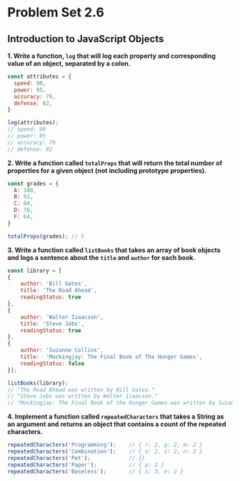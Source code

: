 # Problem Set 2.6
## Introduction to JavaScript Objects

**1. Write a function, `log` that will log each property and corresponding value of an object, separated by a colon.**

  ```javascript
  const attributes = {
    speed: 90,
    power: 95,
    accuracy: 79,
    defense: 82,
  }

  log(attributes);
  // speed: 90
  // power: 95
  // accuracy: 79
  // defense: 82
  ```

**2. Write a function called `totalProps` that will return the total number of properties for a given object (not including prototype properties).**

  ```javascript
  const grades = {
    A: 100,
    B: 92,
    C: 84,
    D: 76,
    F: 64,
  }

  totalProps(grades); // 5
  ```

**3. Write a function called `listBooks` that takes an array of book objects and logs a sentence about the `title` and `author` for each book.**

  ```javascript
  const library = [ 
  {
      author: 'Bill Gates',
      title: 'The Road Ahead',
      readingStatus: true
  },
  {
      author: 'Walter Isaacson',
      title: 'Steve Jobs',
      readingStatus: true
  },
  {
      author: 'Suzanne Collins',
      title:  'Mockingjay: The Final Book of The Hunger Games', 
      readingStatus: false
  }];

  listBooks(library);
  // "The Road Ahead was written by Bill Gates."
  // "Steve Jobs was written by Walter Isaacson."
  // "Mockingjay: The Final Book of the Hunger Games was written by Suzanne Collins."
  ```

**4. Implement a function called `repeatedCharacters` that takes a String as an argument and returns an object that contains a count of the repeated characters.**

  ```javascript
  repeatedCharacters('Programming');    // { r: 2, g: 2, m: 2 }
  repeatedCharacters('Combination');    // { o: 2, i: 2, n: 2 }
  repeatedCharacters('Pet');            // {}
  repeatedCharacters('Paper');          // { p: 2 }
  repeatedCharacters('Baseless');       // { s: 3, e: 2 }
  ```
